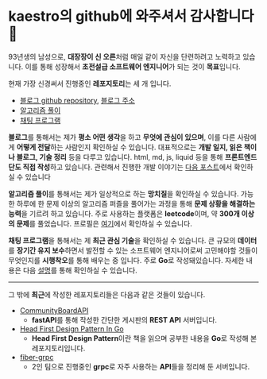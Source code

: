# kaestro의 github에 와주셔서 감사합니다👋

93년생의 남성으로, **대장장이 신 오른**처럼 매일 같이 자신을 단련하려고 노력하고 있습니다. 이를 통해 성장해서 **초전설급 소프트웨어 엔지니어**가 되는 것이 **목표**입니다.

현재 가장 신경써서 진행중인 **레포지토리**는 세 개 입니다.

* [블로그 github repository](https://github.com/kaestro/kaestro.github.io/), [블로그 주소](https://kaestro.github.com)
* [알고리즘 풀이](https://github.com/kaestro/algorithms_v3)
* [채팅 프로그램](https://github.com/kaestro/ChatApplication)

**블로그**를 통해서는 제가 **평소 어떤 생각**을 하고 **무엇에 관심이 있으며**, 이를 다른 사람에게 **어떻게 전달**하는 사람인지 확인하실 수 있습니다. 대표적으로는 **개발 일지, 읽은 책이나 블로그, 기술 정리** 등을 다루고 있습니다. html, md, js, liquid 등을 통해 **프론트엔드단도 직접 작성**하고 있습니다. 관련해서 진행한 개발 이야기는 [다음 포스트](https://kaestro.github.io/%EA%B0%9C%EB%B0%9C%EC%9D%BC%EC%A7%80/2024/03/30/Blog-%EA%B8%B0%EB%8A%A5-%EA%B0%9C%EB%B0%9C.html)에서 확인하실 수 있습니다

**알고리즘 풀이**를 통해서는 제가 일상적으로 하는 **망치질**을 확인하실 수 있습니다. 가능한 하루에 한 문제 이상의 알고리즘 퍼즐을 풀어가는 과정을 통해 **문제 상황을 해결하는 능력**을 기르려 하고 있습니다. 주로 사용하는 플랫폼은 **leetcode**이며, 약 **300개 이상의 문제**를 풀었습니다. 프로필은 [여기](https://leetcode.com/didme07/)에서 확인하실 수 있습니다.

**채팅 프로그램**을 통해서는 제 **최근 관심 기술**을 확인하실 수 있습니다. 큰 규모의 **데이터**를 **장기간 유지 보수**하면서 발전할 수 있는 소프트웨어 엔지니어로써 고민해야할 것들이 무엇인지를 **시행착오**를 통해 배우는 중 입니다. 주로 **Go**로 작성돼있습니다. 자세한 내용은 다음 [설명](https://github.com/kaestro/ChatApplication/blob/main/README.md)를 통해 확인하실 수 있습니다.

---

그 밖에 **최근**에 작성한 레포지토리들은 다음과 같은 것들이 있습니다.

* [CommunityBoardAPI](https://github.com/kaestro/CommunityBoardAPI)
  * **fastAPI**를 통해 작성한 간단한 게시판의 **REST API** 서버입니다.
* [Head First Design Pattern In Go](https://github.com/kaestro/head-first-design-pattern-in-go)
  * **Head First Design Pattern**이란 책을 읽으며 공부한 내용을 **Go**로 작성해 본 레포지토리입니다.
* [fiber-grpc](https://github.com/tldr-development/fiber-grpc)
  * 2인 팀으로 진행중인 **grpc**로 자주 사용하는 **API**들을 정리해 둔 서버입니다.

<!--
**kaestro/kaestro** is a ✨ _special_ ✨ repository because its `README.md` (this file) appears on your GitHub profile.

<!-- 🔭 I’m currently working on ...
- 💬 Ask me about ...
- 😄 Pronouns: ...
- ⚡ Fun fact: ...
- 👯 I’m looking to collaborate on:
- 🤔 I’m looking for help with:
- 🌱 I’m currently learning:
- 📫 How to reach me:
-->

